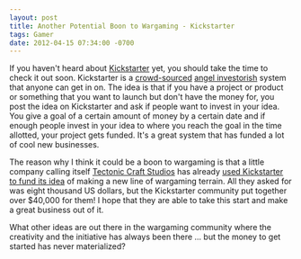 ```yaml
---
layout: post
title: Another Potential Boon to Wargaming - Kickstarter
tags: Gamer
date: 2012-04-15 07:34:00 -0700
---
```


If you haven't heard about [Kickstarter](http://www.kickstarter.com) yet, you should take the time to check it out soon.  Kickstarter is a [crowd-sourced](http://en.wikipedia.org/wiki/Crowdsourcing) [angel investorish](http://en.wikipedia.org/wiki/Angel_investor) system that anyone can get in on.  The idea is that if you have a project or product or something that you want to launch but don't have the money for, you post the idea on Kickstarter and ask if people want to invest in your idea.  You give a goal of a certain amount of money by a certain date and if enough people invest in your idea to where you reach the goal in the time allotted, your project gets funded.  It's a great system that has funded a lot of cool new businesses.

The reason why I think it could be a boon to wargaming is that a little company calling itself [Tectonic Craft Studios](http://tectoniccraftstudios.com/) has already [used Kickstarter to fund its idea](http://www.kickstarter.com/projects/101466427/tectonic-craft-studios-new-line-of-war-games-terra) of making a new line of wargaming terrain.  All they asked for was eight thousand US dollars, but the Kickstarter community put together over $40,000 for them!  I hope that they are able to take this start and make a great business out of it.

What other ideas are out there in the wargaming community where the creativity and the initiative has always been there ... but the money to get started has never materialized?
